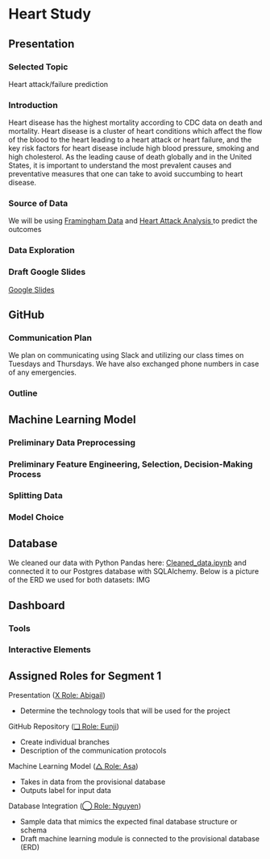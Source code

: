 # Heart Study

## Presentation

### Selected Topic 
Heart attack/failure prediction 

### Introduction 
Heart disease has the highest mortality according to CDC data on death and mortality. Heart disease is a cluster of heart conditions which affect the flow of the blood to the heart leading to a heart attack or heart failure, and the key risk factors for heart disease include high blood pressure, smoking and high cholesterol. As the leading cause of death globally and in the United States, it is important to understand the most prevalent causes and preventative measures that one can take to avoid succumbing to heart disease.

### Source of Data
We will be using [Framingham Data](https://www.kaggle.com/dileep070/heart-disease-prediction-using-logistic-regression) and [Heart Attack Analysis ](https://www.kaggle.com/rashikrahmanpritom/heart-attack-analysis-prediction-dataset) to predict the outcomes 

### Data Exploration


### Draft Google Slides
[Google Slides](https://docs.google.com/presentation/d/1onFSrrHWJHMssUqCB5XmFOtxarz3dNbw-AfdVClvO5o/edit?usp=sharing)

## GitHub

### Communication Plan
We plan on communicating using Slack and utilizing our class times on Tuesdays and Thursdays. We have also exchanged phone numbers in case of any emergencies.

### Outline

## Machine Learning Model

### Preliminary Data Preprocessing

### Preliminary Feature Engineering, Selection, Decision-Making Process

### Splitting Data

### Model Choice

## Database
We cleaned our data with Python Pandas here: [Cleaned_data.ipynb]() and connected it to our Postgres database with SQLAlchemy. Below is a picture of the ERD we used for both datasets: 
IMG

## Dashboard

### Tools

### Interactive Elements

## Assigned Roles for Segment 1
Presentation ([X Role: Abigail](https://github.com/echuung94/Heart_Study/tree/amwaura))</br>
- Determine the technology tools that will be used for the project

GitHub Repository ([❑ Role: Eunji](https://github.com/echuung94/Heart_Study/tree/echung))
- Create individual branches 
- Description of the communication protocols</br>

Machine Learning Model ([△ Role: Asa](https://github.com/echuung94/Heart_Study/tree/aholley))
- Takes in data from the provisional database
- Outputs label for input data</br>

Database Integration ([◯ Role: Nguyen](https://github.com/echuung94/Heart_Study/tree/ncao))
- Sample data that mimics the expected final database structure or schema
- Draft machine learning module is connected to the provisional database (ERD)

